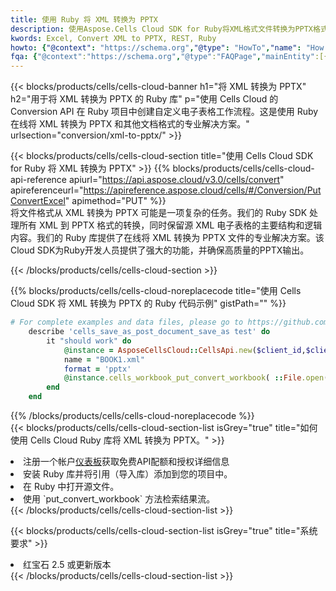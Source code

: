 ```yaml
---
title: 使用 Ruby 将 XML 转换为 PPTX
description: 使用Aspose.Cells Cloud SDK for Ruby将XML格式文件转换为PPTX格式文件。
kwords: Excel, Convert XML to PPTX, REST, Ruby
howto: {"@context": "https://schema.org","@type": "HowTo","name": "How to convert XML to PPTX using the Cells Cloud Ruby library.","description": "How to convert XML to PPTX using the Cells Cloud Ruby library.","image": {"@type": "ImageObject"},"url": "/ruby/conversion/xml-to-pptx/","step": [{ "@type": "HowToStep","name": "How to convert XML to PPTX using the Cells Cloud Ruby library. step 1", "image": {"@type": "ImageObject",},"url": "/ruby/conversion/xml-to-pptx/","text": "Register an account at <a href='https://dashboard.aspose.cloud/'>Dashboard</a> to get free API quota & authorization details",},{ "@type": "HowToStep","name": "How to convert XML to PPTX using the Cells Cloud Ruby library. step 1", "image": {"@type": "ImageObject",},"url": "/ruby/conversion/xml-to-pptx/","text": "Install Ruby library and add the reference (import the library) to your project.",},{ "@type": "HowToStep","name": "How to convert XML to PPTX using the Cells Cloud Ruby library. step 1", "image": {"@type": "ImageObject",},"url": "/ruby/conversion/xml-to-pptx/","text": "Open the source file in Ruby.",},{ "@type": "HowToStep","name": "How to convert XML to PPTX using the Cells Cloud Ruby library. step 1", "image": {"@type": "ImageObject",},"url": "/ruby/conversion/xml-to-pptx/","text": "Use the `put_convert_workbook` method to retrieve the resulting stream.",}, ],"supply": {"@type": "HowToSupply","name": "document"},"tool": [{"@type": "HowToTool","name": "RubyMine, Visual Studio Code, Aptana Studio, NetBeans"},{"@type": "HowToTool","name": "Aspose Cells"}],"totalTime": "PT6M"}
fqa: {"@context":"https://schema.org","@type":"FAQPage","mainEntity":[{"@type":"Question","name":"Why convert file formats in C# using REST API?","acceptedAnswer":{"@type":"Answer","text":"Documents are encoded in many ways, and some files may be incompatible with the software you use. To open and read such files, just convert them to appropriate file formats.<br/><ol><li>Install .NET SDK and add the reference (import the library) to your project.</li><li>Open the source file in C# using REST API.</li><li>Call the PutConvertWorkbookRequest() method, passing an output filename with required extension.</li><li>Get the result of conversion as a separate file.</li></ol>"}},{"@type":"Question","name":"What file formats can I convert with your C# library?","acceptedAnswer":{"@type":"Answer","text":"We support a variety of file formats for conversion using .NET library, including XLSX, Excel, xls , PDF, CSV, HTML, Markdown, XML, PNG, JPG, TIFF, Json, TXT and many more."}},{"@type":"Question","name":"What is the maximum allowed file size for conversion using this .NET library?","acceptedAnswer":{"@type":"Answer","text":"There are no file size limits for format conversions using .NET library."}}]}
---
```

{{< blocks/products/cells/cells-cloud-banner h1="将 XML 转换为 PPTX" h2="用于将 XML 转换为 PPTX 的 Ruby 库" p="使用 Cells Cloud 的 Conversion API 在 Ruby 项目中创建自定义电子表格工作流程。这是使用 Ruby 在线将 XML 转换为 PPTX 和其他文档格式的专业解决方案。" urlsection="conversion/xml-to-pptx/" >}}

{{< blocks/products/cells/cells-cloud-section title="使用 Cells Cloud SDK for Ruby 将 XML 转换为 PPTX" >}}
{{% blocks/products/cells/cells-cloud-api-reference apiurl="https://api.aspose.cloud/v3.0/cells/convert" apireferenceurl="https://apireference.aspose.cloud/cells/#/Conversion/PutConvertExcel" apimethod="PUT" %}}
<br/>
将文件格式从 XML 转换为 PPTX 可能是一项复杂的任务。我们的 Ruby SDK 处理所有 XML 到 PPTX 格式的转换，同时保留源 XML 电子表格的主要结构和逻辑内容。我们的 Ruby 库提供了在线将 XML 转换为 PPTX 文件的专业解决方案。该Cloud SDK为Ruby开发人员提供了强大的功能，并确保高质量的PPTX输出。

{{< /blocks/products/cells/cells-cloud-section >}}

{{% blocks/products/cells/cells-cloud-noreplacecode title="使用 Cells Cloud SDK 将 XML 转换为 PPTX 的 Ruby 代码示例" gistPath="" %}}
 
```ruby
# For complete examples and data files, please go to https://github.com/aspose-cells-cloud/aspose-cells-cloud-ruby/
    describe 'cells_save_as_post_document_save_as test' do
        it "should work" do
            @instance = AsposeCellsCloud::CellsApi.new($client_id,$client_secret,"v3.0","https://api.aspose.cloud/")
            name = "BOOK1.xml"
            format = 'pptx'
            @instance.cells_workbook_put_convert_workbook( ::File.open(File.expand_path("data/"+name),"r")  {|io| io.read(io.size) },{:format=>format})     
        end
    end
```
 
{{% /blocks/products/cells/cells-cloud-noreplacecode %}}
<br/>
{{< blocks/products/cells/cells-cloud-section-list isGrey="true" title="如何使用 Cells Cloud Ruby 库将 XML 转换为 PPTX。" >}}
<li>注册一个帐户<a href="https://dashboard.aspose.cloud/">仪表板</a>获取免费API配额和授权详细信息</li>
<li>安装 Ruby 库并将引用（导入库）添加到您的项目中。</li>
<li>在 Ruby 中打开源文件。</li>
<li>使用 `put_convert_workbook` 方法检索结果流。</li>
{{< /blocks/products/cells/cells-cloud-section-list >}}

{{< blocks/products/cells/cells-cloud-section-list isGrey="true" title="系统要求" >}}
<li>红宝石 2.5 或更新版本</li>
{{< /blocks/products/cells/cells-cloud-section-list >}}
